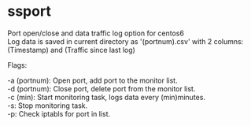 # ssport
Port open/close and data traffic log option for centos6  
Log data is saved in current directory as '(portnum).csv' with 2 columns: (Timestamp) and (Traffic since last log)  

Flags:

-a (portnum): Open port, add port to the monitor list.  
-d (portnum): Close port, delete port from the monitor list.  
-c (min): Start monitoring task, logs data every (min)minutes.  
-s: Stop monitoring task.  
-p: Check iptabls for port in list.  
